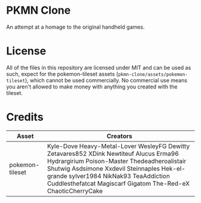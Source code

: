 # PKMN Clone

An attempt at a homage to the original handheld games.

# License

All of the files in this repository are licensed under MIT and can be used as such, expect for the pokemon-tileset assets (`pkmn-clone/assets/pokemon-tileset`), which cannot be used commercially. No commercial use means you aren't allowed to make money with anything you created with the tileset.

# Credits
| Asset | Creators |
|--|--|
| pokemon-tileset | Kyle-Dove Heavy-Metal-Lover WesleyFG Dewitty Zetavares852 XDink Newtiteuf Alucus Erma96 Hydrargirium Poison-Master Thedeadheroalistair Shutwig Asdsimone Xxdevil Steinnaples Hek-el-grande sylver1984 NikNak93 TeaAddiction Cuddlesthefatcat Magiscarf Gigatom The-Red-eX ChaoticCherryCake |

